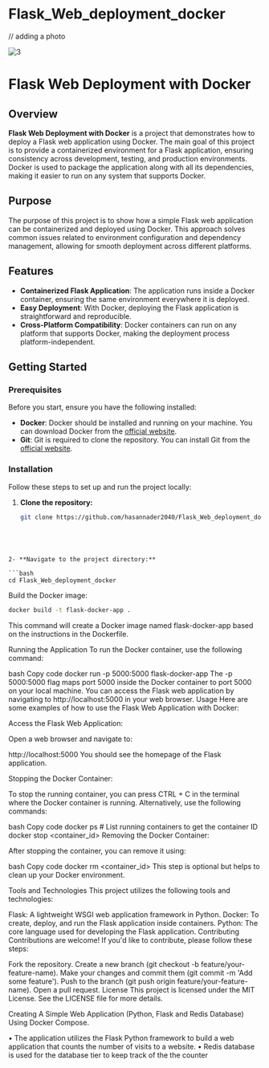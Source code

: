 # Flask_Web_deployment_docker

// adding a photo

![3](https://github.com/user-attachments/assets/49474283-e3c2-4f5c-bc13-3af25a738126)

# Flask Web Deployment with Docker

## Overview

**Flask Web Deployment with Docker** is a project that demonstrates how to deploy a Flask web application using Docker. The main goal of this project is to provide a containerized environment for a Flask application, ensuring consistency across development, testing, and production environments. Docker is used to package the application along with all its dependencies, making it easier to run on any system that supports Docker.

## Purpose

The purpose of this project is to show how a simple Flask web application can be containerized and deployed using Docker. This approach solves common issues related to environment configuration and dependency management, allowing for smooth deployment across different platforms.

## Features

- **Containerized Flask Application**: The application runs inside a Docker container, ensuring the same environment everywhere it is deployed.
- **Easy Deployment**: With Docker, deploying the Flask application is straightforward and reproducible.
- **Cross-Platform Compatibility**: Docker containers can run on any platform that supports Docker, making the deployment process platform-independent.

## Getting Started

### Prerequisites

Before you start, ensure you have the following installed:

- **Docker**: Docker should be installed and running on your machine. You can download Docker from the [official website](https://www.docker.com/get-started).
- **Git**: Git is required to clone the repository. You can install Git from the [official website](https://git-scm.com/).

### Installation

Follow these steps to set up and run the project locally:

1. **Clone the repository:**

   ```bash
   git clone https://github.com/hasannader2040/Flask_Web_deployment_docker.git
 ```




2- **Navigate to the project directory:**

 ```bash
cd Flask_Web_deployment_docker
 ```

Build the Docker image:

 ```bash
docker build -t flask-docker-app .
 ```

This command will create a Docker image named flask-docker-app based on the instructions in the Dockerfile.

Running the Application
To run the Docker container, use the following command:

bash
Copy code
docker run -p 5000:5000 flask-docker-app
The -p 5000:5000 flag maps port 5000 inside the Docker container to port 5000 on your local machine. You can access the Flask web application by navigating to http://localhost:5000 in your web browser.
Usage
Here are some examples of how to use the Flask Web Application with Docker:

Access the Flask Web Application:

Open a web browser and navigate to:


http://localhost:5000
You should see the homepage of the Flask application.

Stopping the Docker Container:

To stop the running container, you can press CTRL + C in the terminal where the Docker container is running. Alternatively, use the following commands:

bash
Copy code
docker ps  # List running containers to get the container ID
docker stop <container_id>
Removing the Docker Container:

After stopping the container, you can remove it using:

bash
Copy code
docker rm <container_id>
This step is optional but helps to clean up your Docker environment.

Tools and Technologies
This project utilizes the following tools and technologies:

Flask: A lightweight WSGI web application framework in Python.
Docker: To create, deploy, and run the Flask application inside containers.
Python: The core language used for developing the Flask application.
Contributing
Contributions are welcome! If you'd like to contribute, please follow these steps:

Fork the repository.
Create a new branch (git checkout -b feature/your-feature-name).
Make your changes and commit them (git commit -m 'Add some feature').
Push to the branch (git push origin feature/your-feature-name).
Open a pull request.
License
This project is licensed under the MIT License. See the LICENSE file for more details.







Creating A Simple Web Application (Python, Flask and Redis Database) Using Docker Compose.


• The application utilizes the Flask Python framework to build a web application
that counts the number of visits to a website.
• Redis database is used for the database tier to keep track of the the counter

